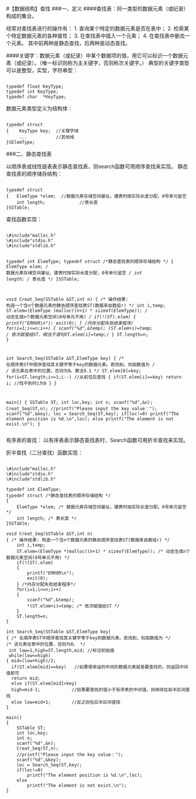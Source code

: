 #【数据结构】查找
###一、定义
####查找表：同一类型的数据元素（或纪录）构成的集合。
<p>经常对查找表进行的操作有：
1.	查询某个特定的数据元素是否在表中；
2.  检索某个特定数据元素的各种属性；
3.  在查找表中插入一个元素；
4.  在查找表中删去一个元素。
其中前两种是静态查找，后两种是动态查找。</p>
####关键字：数据元素（或纪录）中某个数据项的值，用它可以标识一个数据元素（或纪录）。（唯一标识则称为主关键字，否则称次关键字。）
典型的关键字类型可以是整型，实型，字符串型：
<pre><code>
typedef float KeyType;
typedef int KeyType;
typedef char  *KeyType;
</pre></code>
数据元素类型定义为结构体：
<pre><code>
typedef struct 
{    KeyType key;  //关键字域
     ...           //其他域
}SElemType;
</pre></code>

###二、静态查找表
<p>以顺序表或线性链表表示静态查找表，则search函数可用顺序查找来实现。
静态查找表的顺序储存结构：</p>
<pre><code>
typedef struct 
{   ElemType *elem;  //数据元素存储空间基址，建表时按实际长度分配，0号单元留空
    int length;             //表长度
}SSTable;
</pre></code>
查找函数实现：
<pre><code>
\#include"malloc.h" 
\#include"stdio.h"
\#include"stdlib.h"

typedef int ElemType; 
typedef struct /*静态查找表的顺序存储结构 */ 
{ 
	ElemType *elem; /* 数据元素存储空间基址，建表时按实际长度分配，0号单元留空 */ 
	int length; /* 表长度 */ 
}SSTable; 

void Creat_Seq(SSTable &ST,int n) 
{ /* 操作结果: 构造一个含n个数据元素的静态顺序查找表ST(数据来自数组r) */ 
	int i,temp; 
	ST.elem=(ElemType *)malloc((n+1) * sizeof(ElemType)); /* 动态生成n个数据元素空间(0号单元不用) */ 
	if(!(ST).elem) 
	{
		printf("ERROR\n");
		exit(0);
	} /*内存分配失败结束程序*/ 
	for(i=1;i<=n;i++) 
	{ 
		scanf("%d",&temp); 
		*(ST.elem+i)=temp; /* 依次赋值给ST，相当于语句ST.elem[i]=temp;*/ 
	} 
	ST.length=n; 
} 

int Search_Seq(SSTable &ST,ElemType key) 
{ /* 在顺序表ST中顺序查找其关键字等于key的数据元素。若找到，则函数值为 */ 
/* 该元素在表中的位置，否则为0。算法9.1 */ 
  ST.elem[0]=key;
  for(i=ST.length;i>=1;i--) //从前往后查找
  {  if(ST.elem[i]==key)
     return i;             //找不到时i为0
  }
} 

main() 
{ 
	SSTable ST; 
	int loc,key; 
	int n; 
	scanf("%d",&n); 
	Creat_Seq(ST,n); 
	//printf("Please input the key value："); 
	scanf("%d",&key); 
	loc = Search_Seq(ST,key); 
	if(loc!=0) 
		printf("The element position is %d.\n",loc); 
	else 
		printf("The element is not exist.\n"); 
}
</pre></code>

<p>有序表的查找：
以有序表表示静态查找表时，Search函数可用折半查找来实现。</p>

折半查找（二分查找）函数实现：
<pre><code>
\#include"malloc.h"  
\#include"stdio.h"
\#include"stdlib.h"

typedef int ElemType; 
typedef struct /*静态查找表的顺序存储结构 */ 
{ 
	ElemType *elem; /* 数据元素存储空间基址，建表时按实际长度分配，0号单元留空 */ 
	int length; /* 表长度 */ 
}SSTable; 

void Creat_Seq(SSTable &ST,int n) 
{ /* 操作结果: 构造一个含n个数据元素的静态顺序查找表ST(数据来自数组r) */ 
	int i,temp; 
	ST.elem=(ElemType *)malloc((n+1) * sizeof(ElemType)); /* 动态生成n个数据元素空间(0号单元不用) */ 
	if(!(ST).elem) 
	{
		printf("ERROR\n");
		exit(0);
	} /*内存分配失败结束程序*/ 
	for(i=1;i<=n;i++) 
	{ 
		scanf("%d",&temp); 
		*(ST.elem+i)=temp; /* 依次赋值给ST */ 
	} 
	ST.length=n; 
} 

int Search_Seq(SSTable &ST,ElemType key) 
{ /* 在顺序表ST中顺序查找其关键字等于key的数据元素。若找到，则函数值为 */ 
/* 该元素在表中的位置，否则为0。 */ 
 int low=1,high=ST.length,mid; //标记初始值
 while(low<=high)
{ mid=(low+high)/2;
  if(ST.elem[mid]==key)   //如果很幸运的中间的数据元素就是要查找的，则返回中间值即可
  return mid;
  else if(ST.elem[mid]>key)
  high=mid-1;            //如果要查找的值小于有序表的中间值，则继续在前半区间查找
  else low=mid+1;        //反之则在后半区间查找
}  

main() 
{ 
	SSTable ST; 
	int loc,key; 
	int n; 
	scanf("%d",&n); 
	Creat_Seq(ST,n); 
	//printf("Please input the key value："); 
	scanf("%d",&key); 
	loc = Search_Seq(ST,key); 
	if(loc!=0) 
		printf("The element position is %d.\n",loc); 
	else 
		printf("The element is not exist.\n"); 
}
</pre></code>
